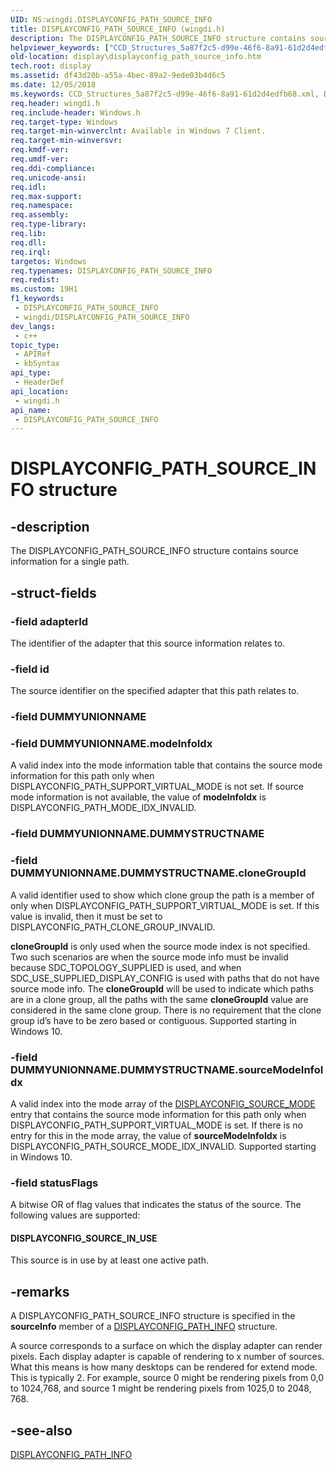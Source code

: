 ```yaml
---
UID: NS:wingdi.DISPLAYCONFIG_PATH_SOURCE_INFO
title: DISPLAYCONFIG_PATH_SOURCE_INFO (wingdi.h)
description: The DISPLAYCONFIG_PATH_SOURCE_INFO structure contains source information for a single path.
helpviewer_keywords: ["CCD_Structures_5a87f2c5-d99e-46f6-8a91-61d2d4edfb68.xml","DISPLAYCONFIG_PATH_SOURCE_INFO","DISPLAYCONFIG_PATH_SOURCE_INFO structure [Display Devices]","display.displayconfig_path_source_info","wingdi/DISPLAYCONFIG_PATH_SOURCE_INFO"]
old-location: display\displayconfig_path_source_info.htm
tech.root: display
ms.assetid: df43d20b-a55a-4bec-89a2-9ede03b4d6c5
ms.date: 12/05/2018
ms.keywords: CCD_Structures_5a87f2c5-d99e-46f6-8a91-61d2d4edfb68.xml, DISPLAYCONFIG_PATH_SOURCE_INFO, DISPLAYCONFIG_PATH_SOURCE_INFO structure [Display Devices], display.displayconfig_path_source_info, wingdi/DISPLAYCONFIG_PATH_SOURCE_INFO
req.header: wingdi.h
req.include-header: Windows.h
req.target-type: Windows
req.target-min-winverclnt: Available in Windows 7 Client.
req.target-min-winversvr: 
req.kmdf-ver: 
req.umdf-ver: 
req.ddi-compliance: 
req.unicode-ansi: 
req.idl: 
req.max-support: 
req.namespace: 
req.assembly: 
req.type-library: 
req.lib: 
req.dll: 
req.irql: 
targetos: Windows
req.typenames: DISPLAYCONFIG_PATH_SOURCE_INFO
req.redist: 
ms.custom: 19H1
f1_keywords:
 - DISPLAYCONFIG_PATH_SOURCE_INFO
 - wingdi/DISPLAYCONFIG_PATH_SOURCE_INFO
dev_langs:
 - c++
topic_type:
 - APIRef
 - kbSyntax
api_type:
 - HeaderDef
api_location:
 - wingdi.h
api_name:
 - DISPLAYCONFIG_PATH_SOURCE_INFO
---
```


# DISPLAYCONFIG_PATH_SOURCE_INFO structure


## -description

The DISPLAYCONFIG_PATH_SOURCE_INFO structure contains source information for a single path.

## -struct-fields

### -field adapterId

The identifier of the adapter that this source information relates to.

### -field id

The source identifier on the specified adapter that this path relates to.

### -field DUMMYUNIONNAME

### -field DUMMYUNIONNAME.modeInfoIdx

A valid index into the mode information table that contains the source mode information for this path only when DISPLAYCONFIG_PATH_SUPPORT_VIRTUAL_MODE is not set. If source mode information is not available, the value of <b>modeInfoIdx</b> is DISPLAYCONFIG_PATH_MODE_IDX_INVALID.

### -field DUMMYUNIONNAME.DUMMYSTRUCTNAME

### -field DUMMYUNIONNAME.DUMMYSTRUCTNAME.cloneGroupId

A valid identifier used to show which clone group the path is a member of only when DISPLAYCONFIG_PATH_SUPPORT_VIRTUAL_MODE is set. If this value is invalid, then it must be set to DISPLAYCONFIG_PATH_CLONE_GROUP_INVALID.

<b>cloneGroupId</b> is only used when the source mode index is not specified. Two such scenarios are when the source mode info must be invalid because SDC_TOPOLOGY_SUPPLIED is used, and when SDC_USE_SUPPLIED_DISPLAY_CONFIG is used with paths that do not have source mode info.  The <b>cloneGroupId</b> will be used to indicate which paths are in a clone group, all the paths with the same <b>cloneGroupId</b> value are considered in the same clone group.  There is no requirement that the clone group id’s have to be zero based or contiguous. Supported starting in Windows 10.

### -field DUMMYUNIONNAME.DUMMYSTRUCTNAME.sourceModeInfoIdx

A valid index into the mode array of the <a href="https://docs.microsoft.com/windows/desktop/api/wingdi/ns-wingdi-displayconfig_target_mode">DISPLAYCONFIG_SOURCE_MODE</a> entry that contains the source mode information for this path only when DISPLAYCONFIG_PATH_SUPPORT_VIRTUAL_MODE is set. If there is no entry for this in the mode array, the value of <b>sourceModeInfoIdx</b> is DISPLAYCONFIG_PATH_SOURCE_MODE_IDX_INVALID. Supported starting in Windows 10.

### -field statusFlags

A bitwise OR of flag values that indicates the status of the source. The following values are supported:





#### DISPLAYCONFIG_SOURCE_IN_USE

This source is in use by at least one active path.

## -remarks

A DISPLAYCONFIG_PATH_SOURCE_INFO structure is specified in the <b>sourceInfo</b> member of a <a href="https://docs.microsoft.com/windows/desktop/api/wingdi/ns-wingdi-displayconfig_path_info">DISPLAYCONFIG_PATH_INFO</a> structure.

A source corresponds to a surface on which the display adapter can render pixels. Each display adapter is capable of rendering to x number of sources. What this means is how many desktops can be rendered for extend mode. This is typically 2. For example, source 0 might be rendering pixels from 0,0 to 1024,768, and source 1 might be rendering pixels from 1025,0 to 2048, 768.

## -see-also

<a href="https://docs.microsoft.com/windows/desktop/api/wingdi/ns-wingdi-displayconfig_path_info">DISPLAYCONFIG_PATH_INFO</a>

